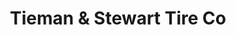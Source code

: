 ---
title: "Tieman & Stewart Tire Co"
url: /bloomington/tieman-und-stewart-tire-co/
shop: Reifen
---